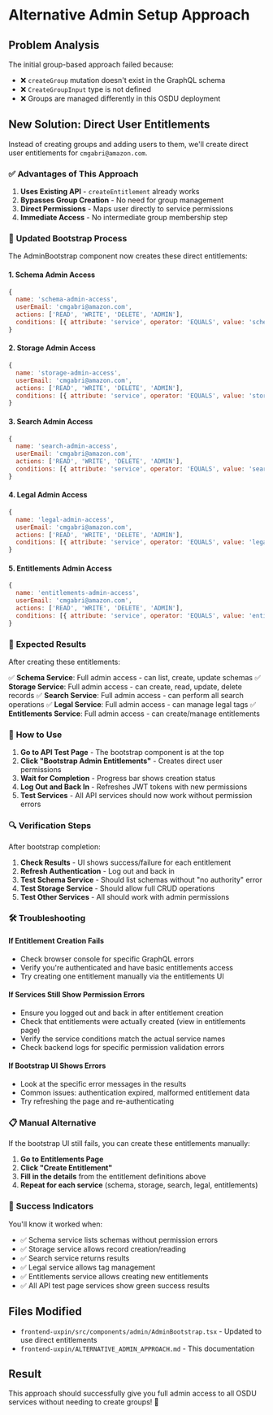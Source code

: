 # Alternative Admin Setup Approach

## Problem Analysis
The initial group-based approach failed because:
- ❌ `createGroup` mutation doesn't exist in the GraphQL schema
- ❌ `CreateGroupInput` type is not defined
- ❌ Groups are managed differently in this OSDU deployment

## New Solution: Direct User Entitlements

Instead of creating groups and adding users to them, we'll create direct user entitlements for `cmgabri@amazon.com`.

### ✅ **Advantages of This Approach**
1. **Uses Existing API** - `createEntitlement` already works
2. **Bypasses Group Creation** - No need for group management
3. **Direct Permissions** - Maps user directly to service permissions
4. **Immediate Access** - No intermediate group membership step

### 🔧 **Updated Bootstrap Process**

The AdminBootstrap component now creates these direct entitlements:

#### 1. Schema Admin Access
```javascript
{
  name: 'schema-admin-access',
  userEmail: 'cmgabri@amazon.com',
  actions: ['READ', 'WRITE', 'DELETE', 'ADMIN'],
  conditions: [{ attribute: 'service', operator: 'EQUALS', value: 'schema' }]
}
```

#### 2. Storage Admin Access
```javascript
{
  name: 'storage-admin-access',
  userEmail: 'cmgabri@amazon.com',
  actions: ['READ', 'WRITE', 'DELETE', 'ADMIN'],
  conditions: [{ attribute: 'service', operator: 'EQUALS', value: 'storage' }]
}
```

#### 3. Search Admin Access
```javascript
{
  name: 'search-admin-access',
  userEmail: 'cmgabri@amazon.com',
  actions: ['READ', 'WRITE', 'DELETE', 'ADMIN'],
  conditions: [{ attribute: 'service', operator: 'EQUALS', value: 'search' }]
}
```

#### 4. Legal Admin Access
```javascript
{
  name: 'legal-admin-access',
  userEmail: 'cmgabri@amazon.com',
  actions: ['READ', 'WRITE', 'DELETE', 'ADMIN'],
  conditions: [{ attribute: 'service', operator: 'EQUALS', value: 'legal' }]
}
```

#### 5. Entitlements Admin Access
```javascript
{
  name: 'entitlements-admin-access',
  userEmail: 'cmgabri@amazon.com',
  actions: ['READ', 'WRITE', 'DELETE', 'ADMIN'],
  conditions: [{ attribute: 'service', operator: 'EQUALS', value: 'entitlements' }]
}
```

### 🎯 **Expected Results**

After creating these entitlements:

✅ **Schema Service**: Full admin access - can list, create, update schemas
✅ **Storage Service**: Full admin access - can create, read, update, delete records
✅ **Search Service**: Full admin access - can perform all search operations
✅ **Legal Service**: Full admin access - can manage legal tags
✅ **Entitlements Service**: Full admin access - can create/manage entitlements

### 🚀 **How to Use**

1. **Go to API Test Page** - The bootstrap component is at the top
2. **Click "Bootstrap Admin Entitlements"** - Creates direct user permissions
3. **Wait for Completion** - Progress bar shows creation status
4. **Log Out and Back In** - Refreshes JWT tokens with new permissions
5. **Test Services** - All API services should now work without permission errors

### 🔍 **Verification Steps**

After bootstrap completion:

1. **Check Results** - UI shows success/failure for each entitlement
2. **Refresh Authentication** - Log out and back in
3. **Test Schema Service** - Should list schemas without "no authority" error
4. **Test Storage Service** - Should allow full CRUD operations
5. **Test Other Services** - All should work with admin permissions

### 🛠️ **Troubleshooting**

#### If Entitlement Creation Fails
- Check browser console for specific GraphQL errors
- Verify you're authenticated and have basic entitlements access
- Try creating one entitlement manually via the entitlements UI

#### If Services Still Show Permission Errors
- Ensure you logged out and back in after entitlement creation
- Check that entitlements were actually created (view in entitlements page)
- Verify the service conditions match the actual service names
- Check backend logs for specific permission validation errors

#### If Bootstrap UI Shows Errors
- Look at the specific error messages in the results
- Common issues: authentication expired, malformed entitlement data
- Try refreshing the page and re-authenticating

### 📋 **Manual Alternative**

If the bootstrap UI still fails, you can create these entitlements manually:

1. **Go to Entitlements Page**
2. **Click "Create Entitlement"**
3. **Fill in the details** from the entitlement definitions above
4. **Repeat for each service** (schema, storage, search, legal, entitlements)

### 🎉 **Success Indicators**

You'll know it worked when:
- ✅ Schema service lists schemas without permission errors
- ✅ Storage service allows record creation/reading
- ✅ Search service returns results
- ✅ Legal service allows tag management
- ✅ Entitlements service allows creating new entitlements
- ✅ All API test page services show green success results

## Files Modified

- `frontend-uxpin/src/components/admin/AdminBootstrap.tsx` - Updated to use direct entitlements
- `frontend-uxpin/ALTERNATIVE_ADMIN_APPROACH.md` - This documentation

## Result

This approach should successfully give you full admin access to all OSDU services without needing to create groups! 🎉